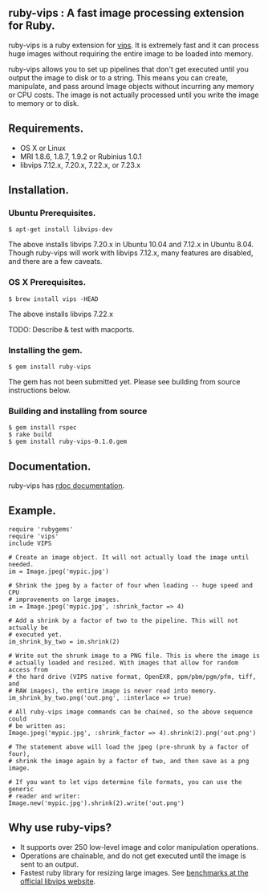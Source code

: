 ## ruby-vips : A fast image processing extension for Ruby.

ruby-vips is a ruby extension for [vips](http://www.vips.ecs.soton.ac.uk). It is
extremely fast and it can process huge images without requiring the entire image
to be loaded into memory.

ruby-vips allows you to set up pipelines that don't get executed until you
output the image to disk or to a string. This means you can create,
manipulate, and pass around Image objects without incurring any memory or CPU
costs. The image is not actually processed until you write the image to memory
or to disk.

## Requirements.

  * OS X or Linux
  * MRI 1.8.6, 1.8.7, 1.9.2 or Rubinius 1.0.1
  * libvips 7.12.x, 7.20.x, 7.22.x, or 7.23.x

## Installation.

### Ubuntu Prerequisites.

    $ apt-get install libvips-dev

The above installs libvips 7.20.x in Ubuntu 10.04 and 7.12.x in Ubuntu 8.04.
Though ruby-vips will work with libvips 7.12.x, many features are disabled, and
there are a few caveats.

### OS X Prerequisites.

    $ brew install vips -HEAD

The above installs libvips 7.22.x

TODO: Describe & test with macports.

### Installing the gem.

    $ gem install ruby-vips

The gem has not been submitted yet. Please see building from source instructions
below.

### Building and installing from source

    $ gem install rspec
    $ rake build
    $ gem install ruby-vips-0.1.0.gem

## Documentation.

ruby-vips has [rdoc documentation](http://rubyvips.holymonkey.com).

## Example.

    require 'rubygems'
    require 'vips'
    include VIPS

    # Create an image object. It will not actually load the image until needed.
    im = Image.jpeg('mypic.jpg')

    # Shrink the jpeg by a factor of four when loading -- huge speed and CPU
    # improvements on large images.
    im = Image.jpeg('mypic.jpg', :shrink_factor => 4)

    # Add a shrink by a factor of two to the pipeline. This will not actually be
    # executed yet.
    im_shrink_by_two = im.shrink(2)

    # Write out the shrunk image to a PNG file. This is where the image is
    # actually loaded and resized. With images that allow for random access from
    # the hard drive (VIPS native format, OpenEXR, ppm/pbm/pgm/pfm, tiff, and
    # RAW images), the entire image is never read into memory.
    im_shrink_by_two.png('out.png', :interlace => true)

    # All ruby-vips image commands can be chained, so the above sequence could
    # be written as:
    Image.jpeg('mypic.jpg', :shrink_factor => 4).shrink(2).png('out.png')

    # The statement above will load the jpeg (pre-shrunk by a factor of four),
    # shrink the image again by a factor of two, and then save as a png image.

    # If you want to let vips determine file formats, you can use the generic
    # reader and writer:
    Image.new('mypic.jpg').shrink(2).write('out.png')

## Why use ruby-vips?

  - It supports over 250 low-level image and color manipulation operations.
  - Operations are chainable, and do not get executed until the image is sent to
    an output.
  - Fastest ruby library for resizing large images. See [benchmarks at the
    official libvips website](http://www.vips.ecs.soton.ac.uk/index.php?title=Speed_and_Memory_Use).
